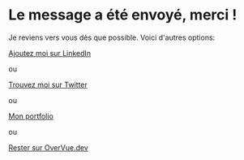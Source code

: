 # Le message a été envoyé, merci !

Je reviens vers vous dès que possible. Voici d'autres options:

[Ajoutez moi sur LinkedIn](https://linkedin.com/in/romaincapelle)

ou

[Trouvez moi sur Twitter](https://twitter.com/romaincapelle)

ou

[Mon portfolio](https://romaincapelle.com)

ou

[Rester sur OverVue.dev](/)

